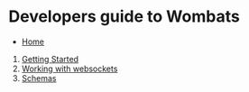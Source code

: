 # Developers guide to Wombats

- [Home](../../README.md)

1. [Getting Started](./getting-started.md)
1. [Working with websockets](./websockets.md)
1. [Schemas](./schemas.md)
